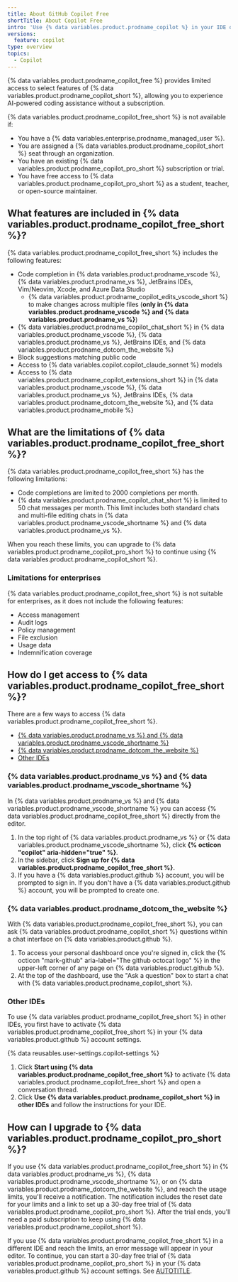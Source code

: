 ```yaml
---
title: About GitHub Copilot Free
shortTitle: About Copilot Free
intro: 'Use {% data variables.product.prodname_copilot %} in your IDE or on {% data variables.product.prodname_dotcom_the_website %} for free.'
versions:
  feature: copilot
type: overview
topics:
  - Copilot
---
```


{% data variables.product.prodname_copilot_free %} provides limited access to select features of {% data variables.product.prodname_copilot_short %}, allowing you to experience AI-powered coding assistance without a subscription.

{% data variables.product.prodname_copilot_free_short %} is not available if:

* You have a {% data variables.enterprise.prodname_managed_user %}.
* You are assigned a {% data variables.product.prodname_copilot_short %} seat through an organization.
* You have an existing {% data variables.product.prodname_copilot_pro_short %} subscription or trial.
* You have free access to {% data variables.product.prodname_copilot_pro_short %} as a student, teacher, or open-source maintainer.

## What features are included in {% data variables.product.prodname_copilot_free_short %}?

{% data variables.product.prodname_copilot_free_short %} includes the following features:

* Code completion in {% data variables.product.prodname_vscode %}, {% data variables.product.prodname_vs %}, JetBrains IDEs, Vim/Neovim, Xcode, and Azure Data Studio
  * {% data variables.product.prodname_copilot_edits_vscode_short %} to make changes across multiple files (**only in {% data variables.product.prodname_vscode %} and {% data variables.product.prodname_vs %}**)
* {% data variables.product.prodname_copilot_chat_short %} in {% data variables.product.prodname_vscode %}, {% data variables.product.prodname_vs %}, JetBrains IDEs, and {% data variables.product.prodname_dotcom_the_website %}
* Block suggestions matching public code
* Access to {% data variables.copilot.copilot_claude_sonnet %} models
* Access to {% data variables.product.prodname_copilot_extensions_short %} in {% data variables.product.prodname_vscode %}, {% data variables.product.prodname_vs %}, JetBrains IDEs, {% data variables.product.prodname_dotcom_the_website %}, and {% data variables.product.prodname_mobile %}

## What are the limitations of {% data variables.product.prodname_copilot_free_short %}?

{% data variables.product.prodname_copilot_free_short %} has the following limitations:

* Code completions are limited to 2000 completions per month.
* {% data variables.product.prodname_copilot_chat_short %} is limited to 50 chat messages per month. This limit includes both standard chats and multi-file editing chats in {% data variables.product.prodname_vscode_shortname %} and {% data variables.product.prodname_vs %}.

When you reach these limits, you can upgrade to {% data variables.product.prodname_copilot_pro_short %} to continue using {% data variables.product.prodname_copilot_short %}.

### Limitations for enterprises

{% data variables.product.prodname_copilot_free_short %} is not suitable for enterprises, as it does not include the following features:

* Access management
* Audit logs
* Policy management
* File exclusion
* Usage data
* Indemnification coverage

## How do I get access to {% data variables.product.prodname_copilot_free_short %}?

There are a few ways to access {% data variables.product.prodname_copilot_free_short %}.

* [{% data variables.product.prodname_vs %} and {% data variables.product.prodname_vscode_shortname %}](#visual-studio-and-vs-code)
* [{% data variables.product.prodname_dotcom_the_website %}](#githubcom)
* [Other IDEs](#other-ides)

### {% data variables.product.prodname_vs %} and {% data variables.product.prodname_vscode_shortname %}

In {% data variables.product.prodname_vs %} and {% data variables.product.prodname_vscode_shortname %} you can access {% data variables.product.prodname_copilot_free_short %} directly from the editor.

1. In the top right of {% data variables.product.prodname_vs %} or {% data variables.product.prodname_vscode_shortname %}, click **{% octicon "copilot" aria-hidden="true" %}**.
1. In the sidebar, click **Sign up for {% data variables.product.prodname_copilot_free_short %}**.
1. If you have a {% data variables.product.github %} account, you will be prompted to sign in. If you don't have a {% data variables.product.github %} account, you will be prompted to create one.

### {% data variables.product.prodname_dotcom_the_website %}

With {% data variables.product.prodname_copilot_free_short %}, you can ask {% data variables.product.prodname_copilot_short %} questions within a chat interface on {% data variables.product.github %}.

1. To access your personal dashboard once you're signed in, click the {% octicon "mark-github" aria-label="The github octocat logo" %} in the upper-left corner of any page on {% data variables.product.github %}.
1. At the top of the dashboard, use the "Ask a question" box to start a chat with {% data variables.product.prodname_copilot_short %}.

### Other IDEs

To use {% data variables.product.prodname_copilot_free_short %} in other IDEs, you first have to activate {% data variables.product.prodname_copilot_free_short %} in your {% data variables.product.github %} account settings.

{% data reusables.user-settings.copilot-settings %}
1. Click **Start using {% data variables.product.prodname_copilot_free_short %}** to activate {% data variables.product.prodname_copilot_free_short %} and open a conversation thread.
1. Click **Use {% data variables.product.prodname_copilot_short %} in other IDEs** and follow the instructions for your IDE.

## How can I upgrade to {% data variables.product.prodname_copilot_pro_short %}?

If you use {% data variables.product.prodname_copilot_free_short %} in {% data variables.product.prodname_vs %}, {% data variables.product.prodname_vscode_shortname %}, or on {% data variables.product.prodname_dotcom_the_website %}, and reach the usage limits, you'll receive a notification. The notification includes the reset date for your limits and a link to set up a 30-day free trial of {% data variables.product.prodname_copilot_pro_short %}. After the trial ends, you'll need a paid subscription to keep using {% data variables.product.prodname_copilot_short %}.

If you use {% data variables.product.prodname_copilot_free_short %} in a different IDE and reach the limits, an error message will appear in your editor. To continue, you can start a 30-day free trial of {% data variables.product.prodname_copilot_pro_short %} in your {% data variables.product.github %} account settings. See [AUTOTITLE](/copilot/setting-up-github-copilot/setting-up-github-copilot-for-yourself#1-get-access-to-github-copilot).
